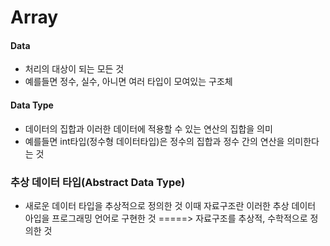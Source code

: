 Array
=====

#### Data

-	처리의 대상이 되는 모든 것
-	예를들면 정수, 실수, 아니면 여러 타입이 모여있는 구조체

#### Data Type

-	데이터의 집합과 이러한 데이터에 적용할 수 있는 연산의 집합을 의미
-	예를들면 int타입(정수형 데이터타입)은 정수의 집합과 정수 간의 연산을 의미한다는 것

### 추상 데이터 타입(Abstract Data Type)

-	새로운 데이터 타입을 추상적으로 정의한 것 이때 자료구조란 이러한 추상 데이터 아입을 프로그래밍 언어로 구현한 것 =====> 자료구조를 추상적, 수학적으로 정의한 것
